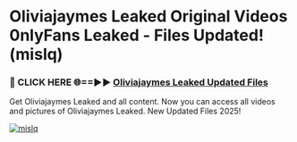 # Oliviajaymes Leaked Original Videos 0nlyFans Leaked - Files Updated! (mislq)

<h3>🔴 CLICK HERE 🌐==►► <a href="https://tinyurl.com/x26r9saj" rel="nofollow">Oliviajaymes Leaked Updated Files</a></h3>

Get Oliviajaymes Leaked and all content. Now you can access all videos and pictures of Oliviajaymes Leaked. New Updated Files 2025!

[![mislq](https://i.imgur.com/LkgZPqh.gif)](https://tinyurl.com/x26r9saj)
